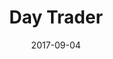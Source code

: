 ---
layout: post
type: "project"
title:  "Day Trader"
link: "https://daniellok.github.io/day-trader"
date:   2017-09-04
excerpt: "A simple JavaScript/HTML5 game about technical analysis"
image: "/assets/images/day-trader.png"
---